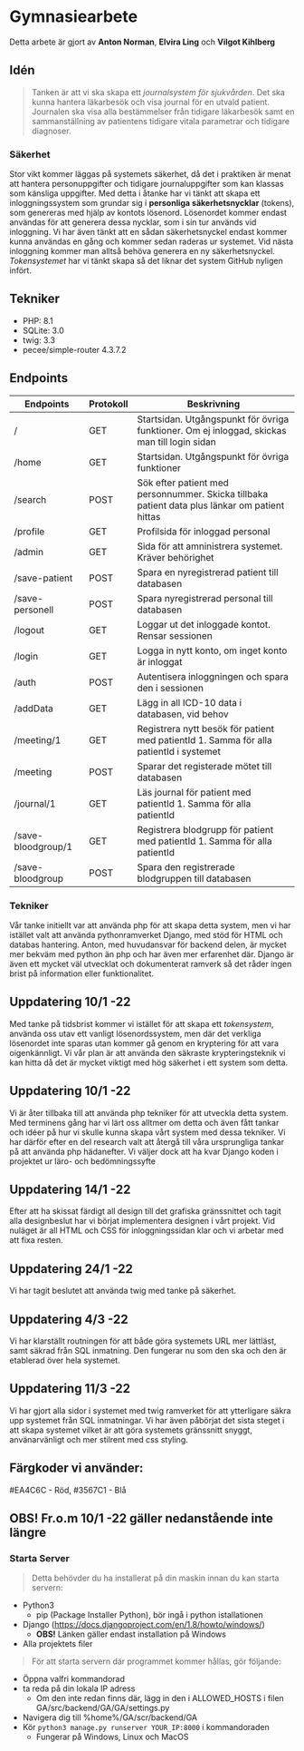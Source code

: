 # Gymnasiearbete
Detta arbete är gjort av **Anton Norman**, **Elvira Ling** och **Vilgot Kihlberg**
## Idén
> Tanken är att vi ska skapa ett *journalsystem för sjukvården*. 
> Det ska kunna hantera läkarbesök och visa journal för en utvald patient.
> Journalen ska visa alla bestämmelser från tidigare läkarbesök samt en sammanställning
> av patientens tidigare vitala parametrar och tidigare diagnoser.

### Säkerhet
Stor vikt kommer läggas på systemets säkerhet, då det i praktiken är menat att hantera personuppgifter och tidigare journaluppgifter 
som kan klassas som känsliga uppgifter. Med detta i åtanke har vi tänkt att skapa ett inloggningssystem som grundar sig i 
**personliga säkerhetsnycklar** (tokens), som genereras med hjälp av kontots lösenord. Lösenordet kommer endast användas för att 
generera dessa nycklar, som i sin tur används vid inloggning. Vi har även tänkt att en sådan säkerhetsnyckel endast kommer kunna 
användas en gång och kommer sedan raderas ur systemet. Vid nästa inloggning kommer man alltså behöva generera en ny säkerhetsnyckel. 
*Tokensystemet* har vi tänkt skapa så det liknar det system GitHub nyligen infört.

## Tekniker
- PHP: 8.1
- SQLite: 3.0
- twig: 3.3
- pecee/simple-router 4.3.7.2

## Endpoints
|Endpoints          |Protokoll  | Beskrivning                                                                                    |
|-------------------|-----------|------------------------------------------------------------------------------------------------|
|/                  |GET        | Startsidan. Utgångspunkt för övriga funktioner. Om ej inloggad, skickas man till login sidan   |
|/home              |GET        | Startsidan. Utgångspunkt för övriga funktioner                                                 |
|/search            |POST       | Sök efter patient med personnummer. Skicka tillbaka patient data plus länkar om patient hittas |
|/profile           |GET        | Profilsida för inloggad personal                                                               |
|/admin             |GET        | Sida för att amninistrera systemet. Kräver behörighet                                          |
|/save-patient      |POST       | Spara en nyregistrerad patient till databasen                                                  |
|/save-personell    |POST       | Spara nyregistrerad personal till databasen                                                    |
|/logout            |GET        | Loggar ut det inloggade kontot. Rensar sessionen                                               |
|/login             |GET        | Logga in nytt konto, om inget konto är inloggat                                                |
|/auth              |POST       | Autentisera inloggningen och spara den i sessionen                                             |
|/addData           |GET        | Lägg in all ICD-10 data i databasen, vid behov                                                 |
|/meeting/1         |GET        | Registrera nytt besök för patient med patientId 1. Samma för alla patientId i systemet         |
|/meeting           |POST       | Sparar det registerade mötet till databasen                                                    |
|/journal/1         |GET        | Läs journal för patient med patientId 1. Samma för alla patientId                              |
|/save-bloodgroup/1 |GET        | Registrera blodgrupp för patient med patientId 1. Samma för alla patientId                     |
|/save-bloodgroup   |POST       | Spara den registrerade blodgruppen till databasen                                              |



### Tekniker
Vår tanke initiellt var att använda php för att skapa detta system, men vi har istället valt att använda pythonramverket 
Django, med stöd för HTML och databas hantering. Anton, med huvudansvar för backend delen, är mycket mer bekväm med python 
än php och har även mer erfarenhet där. Django är även ett mycket väl utvecklat och dokumenterat ramverk så det råder ingen brist 
på information eller funktionalitet. 

## Uppdatering 10/1 -22
Med tanke på tidsbrist kommer vi istället för att skapa ett *tokensystem*, använda oss utav ett vanligt lösenordssystem, men där det verkliga
lösenordet inte sparas utan kommer gå genom en kryptering för att vara oigenkännligt. Vi vår plan är att använda den säkraste krypteringsteknik
vi kan hitta då det är mycket viktigt med hög säkerhet i ett system som detta.


## Uppdatering 10/1 -22 
Vi är åter tillbaka till att använda php tekniker för att utveckla detta system. Med terminens gång har vi lärt oss alltmer om detta och även 
fått tankar och idéer på hur vi skulle kunna skapa vårt system med dessa tekniker. Vi har därför efter en del research valt att återgå till våra
ursprungliga tankar på att använda php hädanefter. Vi väljer dock att ha kvar Django koden i projektet ur läro- och bedömningssyfte

## Uppdatering 14/1 -22
Efter att ha skissat färdigt all design till det grafiska gränssnittet och tagit alla designbeslut har vi börjat implementera
designen i vårt projekt. Vid nuläget är all HTML och CSS för inloggningssidan klar och vi arbetar med att fixa resten.

## Uppdatering 24/1 -22
Vi har tagit beslutet att använda twig med tanke på säkerhet.

## Uppdatering 4/3 -22
Vi har klarställt routningen för att både göra systemets URL mer lättläst, samt säkrad från SQL inmatning. Den fungerar nu som den ska 
och den är etablerad över hela systemet. 

## Uppdatering 11/3 -22
Vi har gjort alla sidor i systemet med twig ramverket för att ytterligare säkra upp systemet från 
SQL inmatningar. Vi har även påbörjat det sista steget i att skapa systemet vilket är att göra 
systemets gränssnitt snyggt, använarvänligt och mer stilrent med css styling. 

## Färgkoder vi använder:
#EA4C6C - Röd,
#3567C1 - Blå


## **OBS!** Fr.o.m 10/1 -22 gäller nedanstående inte längre
### Starta Server
>Detta behövder du ha installerat på din maskin innan du kan starta servern:
* Python3 
    * pip (Package Installer Python), bör ingå i python istallationen
* Django (https://docs.djangoproject.com/en/1.8/howto/windows/)
    * **OBS!** Länken gäller endast installation på Windows
* Alla projektets filer

> För att starta servern där programmet kommer hållas, gör följande: 
* Öppna valfri kommandorad
* ta reda på din lokala IP adress
    * Om den inte redan finns där, lägg in den i ALLOWED_HOSTS i filen GA/src/backend/GA/GA/settings.py
* Navigera dig till %home%/GA/scr/backend/GA
* Kör ```python3 manage.py runserver YOUR_IP:8000``` i kommandoraden
    * Fungerar på Windows, Linux och MacOS
    